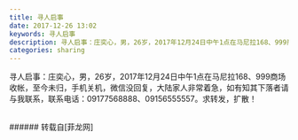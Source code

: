 ```yaml
---
title: 寻人启事
date: 2017-12-26 13:02
keywords: 寻人启事
description: 寻人启事：庄奕心，男，26岁，2017年12月24日中午1点在马尼拉168、999商场收帐，至今未归，手机关机，微信没回复，大陆家人非常着急，如有知其下落者请与我联系，联系电话：09177568888、09156555557。求转发，扩散！
categories: sharing
---
```

<td class="t_f" id="postmessage_1057610">

寻人启事：庄奕心，男，26岁，2017年12月24日中午1点在马尼拉168、999商场收帐，至今未归，手机关机，微信没回复，大陆家人非常着急，如有知其下落者请与我联系，联系电话：09177568888、09156555557。求转发，扩散！<br/>
<img alt="" border="0" class="zoom" data-cf-modified-d1c406e2fd7c19c670983d4d-="" file="http://www.flw.ph/data/appbyme/upload/image/201712/26/cOLkSjb03HIj.jpg" id="aimg_y5akI" lazyloadthumb="1" onclick="" onmouseover="" src="http://www.flw.ph/data/appbyme/upload/image/201712/26/cOLkSjb03HIj.jpg"/><br/>
<br/>
</td>
###### 转载自[菲龙网]